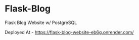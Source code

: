 # Flask-Blog
Flask Blog Website w/ PostgreSQL

Deployed At - https://flask-blog-website-eb6g.onrender.com/
